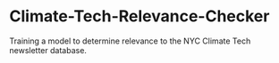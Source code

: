 # Climate-Tech-Relevance-Checker
 Training a model to determine relevance to the NYC Climate Tech newsletter database.
